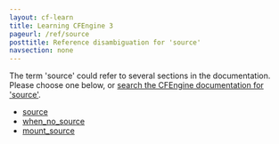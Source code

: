 ```yaml
---
layout: cf-learn
title: Learning CFEngine 3
pageurl: /ref/source
posttitle: Reference disambiguation for 'source'
navsection: none
---
```


The term 'source' could refer to several sections in the documentation. Please choose one below, or
[search the CFEngine documentation for 'source'](http://cfengine.com/docs/3.5/search.html?q=source).

- [source](http://cfengine.com/docs/3.5/reference-promise-types-files.html#source)
- [when_no_source](http://cfengine.com/docs/3.5/reference-promise-types-files.html#when_no_source)
- [mount_source](http://cfengine.com/docs/3.5/reference-promise-types-storage.html#mount_source)
